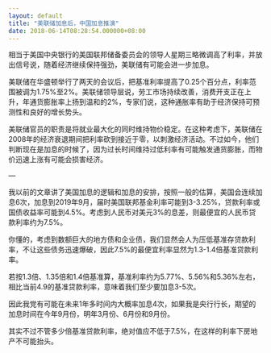 ```yaml
---
layout: default
title: "美联储加息后，中国加息推演"
date: 2018-06-14T08:28:54.000000+08:00
---
```


相当于美国中央银行的美国联邦储备委员会的领导人星期三略微调高了利率，并放出信号说，随着经济继续保持强劲，美联储有可能会进一步加息。

美联储在华盛顿举行了两天的会议后，把基准利率提高了0.25个百分点，利率范围被调为1.75%至2%。美联储领导层说，劳工市场持续改善，消费开支正在上升，年通货膨胀率上扬到温和的2%，专家们说，这种通胀率有助于经济保持可预测性和良好的增长势头。

美联储官员的职责是将就业最大化的同时维持物价稳定。在这种考虑下，美联储在2008年的经济衰退期间把利率砍到接近于零，以刺激经济活动。不过如今，他们判断现在是加息的时候了，因为过长时间维持过低利率有可能触发通货膨胀，而物价迅速上涨有可能会损害经济。

—

   我以前的文章讲了美国加息的逻辑和加息的安排，按照一般的估算，美国会连续加息6次，加息到2019年9月，届时美国联邦基金利率可能到3-3.25%，贷款利率或国债收益率可能到4.5%。考虑到人民币对美元3%的息差，则最便宜的人民币贷款利率约为7.5%。

   你懂的，考虑到数额巨大的地方债和企业债，我们显然会人为压低基准存贷款利率，不让这些债务迅速爆破，因此7.5%的最便宜利率显然为1.3-1.4倍基准贷款利率。

   若按1.3倍、1.35倍和1.4倍基准算，基准利率约为5.77%、5.56%和5.36%左右，相比当前4.9的基准贷款利率，意味着我们至少要加息3-5次。

   因此我党有可能在未来1年多时间内大概率加息4次，如果我是央行行长，期望的加息时间在今年9月份，明年3月份、6月份和9月份。

   其实不过不管多少倍基准贷款利率，绝对值应不低于7.5%，在这样的利率下房地产不可能抬头。

